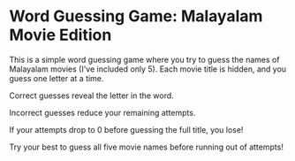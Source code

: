 # Word Guessing Game: Malayalam Movie Edition
This is a simple word guessing game where you try to guess the names of Malayalam movies (I've included only 5). Each movie title is hidden, and you guess one letter at a time.

Correct guesses reveal the letter in the word.

Incorrect guesses reduce your remaining attempts.

If your attempts drop to 0 before guessing the full title, you lose!

Try your best to guess all five movie names before running out of attempts!

